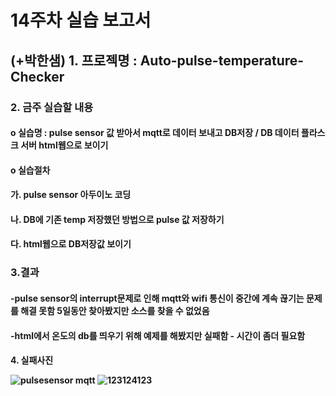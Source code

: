 <H1>14주차 실습 보고서 
<H2>(+박한샘) 1. 프로젝명 : Auto-pulse-temperature-Checker

<H3>2. 금주 실습할 내용
<H4>o 실습명 : pulse sensor 값 받아서 mqtt로 데이터 보내고 DB저장 / DB 데이터 플라스크 서버 html웹으로 보이기
<H4>o 실습절차
<H4>가. pulse sensor 아두이노 코딩
<H4>나. DB에 기존 temp 저장했던 방법으로 pulse 값 저장하기
<H4>다. html웹으로 DB저장값 보이기
<H3>3.결과
<H4>-pulse sensor의 interrupt문제로 인해 mqtt와 wifi 통신이 중간에 계속 끊기는 문제를 해결 못함 5일동안 찾아봤지만 소스를 찾을 수 없었음
<H4>-html에서 온도의 db를 띄우기 위해 예제를 해봤지만 실패함 - 시간이 좀더 필요함

<H4>4. 실패사진

![pulsesensor mqtt](https://user-images.githubusercontent.com/32381811/49353959-c95bcf80-f703-11e8-8c23-395adc17df78.PNG)
![123124123](https://user-images.githubusercontent.com/32381811/49353961-ceb91a00-f703-11e8-8d2a-c9ed191515e8.jpg)
